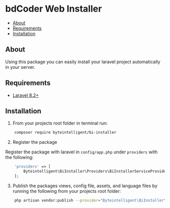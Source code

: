 # bdCoder Web Installer

- [About](#about)
- [Requirements](#requirements)
- [Installation](#installation)

## About

Using this package you can easily install your laravel project automatically in your server.

## Requirements

* [Laravel 8.2+](https://laravel.com/docs/installation)

## Installation

1. From your projects root folder in terminal run:

```bash
    composer require byteintelligent/bi-installer
```

2. Register the package

Register the package with laravel in `config/app.php` under `providers` with the following:

```php
	'providers' => [
	    Byteintelligent\BiInstaller\Providers\BiInstallerServiceProvider::class,
	];
```

3. Publish the packages views, config file, assets, and language files by running the following from your projects root folder:

```bash
    php artisan vendor:publish --provider="Byteintelligent\BiInstaller\Providers\BiInstallerServiceProvider"
```
